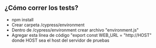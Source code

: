 ## ¿Cómo correr los tests?

- npm install
- Crear carpeta /cypress/environment
- Dentro de /cypress/environment crear archivo "environment.js"
- Agregar esta línea de código "export const WEB_URL = "http://HOST" donde HOST sea el host del servidor de pruebas